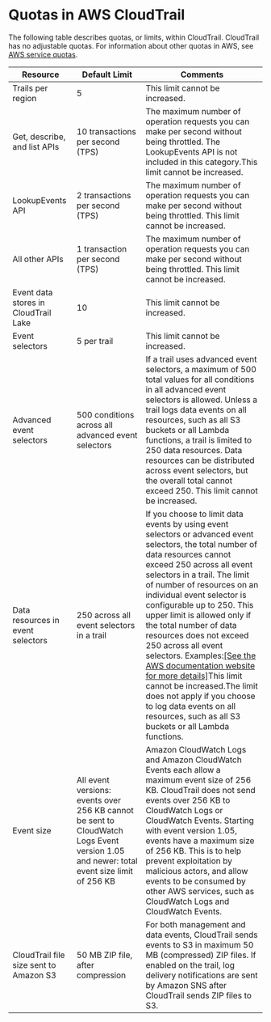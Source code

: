 # Quotas in AWS CloudTrail<a name="WhatIsCloudTrail-Limits"></a>

The following table describes quotas, or limits, within CloudTrail\. CloudTrail has no adjustable quotas\. For information about other quotas in AWS, see [AWS service quotas](https://docs.aws.amazon.com/general/latest/gr/aws_service_limits.html)\.


| Resource | Default Limit | Comments | 
| --- | --- | --- | 
| Trails per region | 5 | This limit cannot be increased\. | 
| Get, describe, and list APIs | 10 transactions per second \(TPS\) | The maximum number of operation requests you can make per second without being throttled\. The LookupEvents API is not included in this category\.This limit cannot be increased\. | 
| LookupEvents API | 2 transactions per second \(TPS\) | The maximum number of operation requests you can make per second without being throttled\. This limit cannot be increased\. | 
| All other APIs | 1 transaction per second \(TPS\) | The maximum number of operation requests you can make per second without being throttled\. This limit cannot be increased\. | 
| Event data stores in CloudTrail Lake | 10 | This limit cannot be increased\. | 
| Event selectors | 5 per trail | This limit cannot be increased\. | 
| Advanced event selectors | 500 conditions across all advanced event selectors |  If a trail uses advanced event selectors, a maximum of 500 total values for all conditions in all advanced event selectors is allowed\. Unless a trail logs data events on all resources, such as all S3 buckets or all Lambda functions, a trail is limited to 250 data resources\. Data resources can be distributed across event selectors, but the overall total cannot exceed 250\. This limit cannot be increased\.  | 
| Data resources in event selectors | 250 across all event selectors in a trail | If you choose to limit data events by using event selectors or advanced event selectors, the total number of data resources cannot exceed 250 across all event selectors in a trail\. The limit of number of resources on an individual event selector is configurable up to 250\. This upper limit is allowed only if the total number of data resources does not exceed 250 across all event selectors\. Examples:[\[See the AWS documentation website for more details\]](http://docs.aws.amazon.com/awscloudtrail/latest/userguide/WhatIsCloudTrail-Limits.html)This limit cannot be increased\.The limit does not apply if you choose to log data events on all resources, such as all S3 buckets or all Lambda functions\. | 
| Event size |  All event versions: events over 256 KB cannot be sent to CloudWatch Logs Event version 1\.05 and newer: total event size limit of 256 KB  |  Amazon CloudWatch Logs and Amazon CloudWatch Events each allow a maximum event size of 256 KB\. CloudTrail does not send events over 256 KB to CloudWatch Logs or CloudWatch Events\. Starting with event version 1\.05, events have a maximum size of 256 KB\. This is to help prevent exploitation by malicious actors, and allow events to be consumed by other AWS services, such as CloudWatch Logs and CloudWatch Events\.  | 
| CloudTrail file size sent to Amazon S3 |  50 MB ZIP file, after compression  |  For both management and data events, CloudTrail sends events to S3 in maximum 50 MB \(compressed\) ZIP files\. If enabled on the trail, log delivery notifications are sent by Amazon SNS after CloudTrail sends ZIP files to S3\.  | 